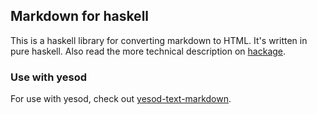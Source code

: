 ## Markdown for haskell

This is a haskell library for converting markdown to HTML. It's written in
pure haskell. Also read the more technical description on [hackage].

### Use with yesod

For use with yesod, check out [yesod-text-markdown][ytm].

[hackage]: http://hackage.haskell.org/package/markdown
[ytm]: https://github.com/Tarrasch/yesod-text-markdown
